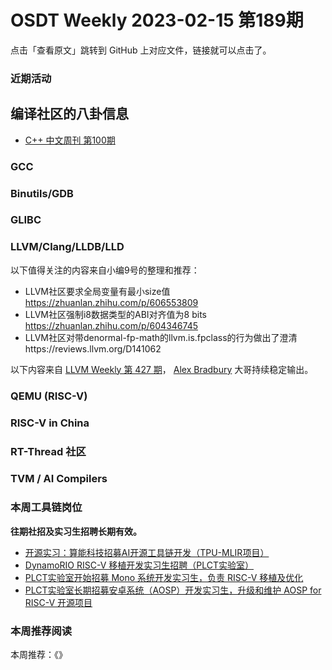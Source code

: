 # OSDT Weekly 2023-02-15 第189期

点击「查看原文」跳转到 GitHub 上对应文件，链接就可以点击了。

### 近期活动

## 编译社区的八卦信息

- [C++ 中文周刊 第100期](https://mp.weixin.qq.com/s/LO_5C29oZQp0f1TvjgqIUw)

### GCC

### Binutils/GDB

### GLIBC

### LLVM/Clang/LLDB/LLD

以下值得关注的内容来自小编9号的整理和推荐：

- LLVM社区要求全局变量有最小size值 https://zhuanlan.zhihu.com/p/606553809
- LLVM社区强制i8数据类型的ABI对齐值为8 bits https://zhuanlan.zhihu.com/p/604346745
- LLVM社区对带denormal-fp-math的llvm.is.fpclass的行为做出了澄清https://reviews.llvm.org/D141062

以下内容来自 [LLVM Weekly 第 427 期](http://llvmweekly.org/issue/427)，
[Alex Bradbury](https://www.linkedin.com/in/alex-bradbury/) 大哥持续稳定输出。

### QEMU (RISC-V)

### RISC-V in China

### RT-Thread 社区

### TVM / AI Compilers

### 本周工具链岗位

**往期社招及实习生招聘长期有效。**

- [开源实习：算能科技招募AI开源工具链开发（TPU-MLIR项目）](https://mp.weixin.qq.com/s/IBJh0ip4k11PzIMZecsWSw)
- [DynamoRIO RISC-V 移植开发实习生招聘（PLCT实验室）](https://mp.weixin.qq.com/s/J_5TjT6DOqeOXJXQI5VQxw)
- [PLCT实验室开始招募 Mono 系统开发实习生，负责 RISC-V 移植及优化](https://mp.weixin.qq.com/s/whEW7Hay1jIP1tBzIPay1A)
- [PLCT实验室长期招募安卓系统（AOSP）开发实习生，升级和维护 AOSP for RISC-V 开源项目](https://mp.weixin.qq.com/s/dJP2cEB1nex2inR5c-cJog)


### 本周推荐阅读

本周推荐：《》
